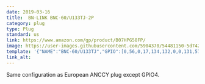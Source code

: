 ```yaml
---
date: 2019-03-16
title:  BN-LINK BNC-60/U133TJ-2P
category: plug
type: Plug
standard: us
link: https://www.amazon.com/gp/product/B07HPG58FP/
image: https://user-images.githubusercontent.com/5904370/54481150-5d742180-4831-11e9-8dea-6e1cbf6ef1bd.png
template: '{"NAME":"BNC-60/U133TJ","GPIO":[0,56,0,17,134,132,0,0,131,57,21,0,0],"FLAG":0,"BASE":18}' 
link_alt: 
---
```


Same configuration as European ANCCY plug except GPIO4.
